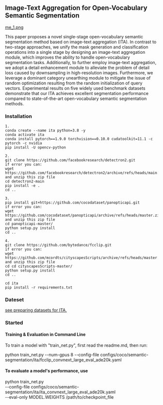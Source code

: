 



## Image-Text Aggregation for Open-Vocabulary Semantic Segmentation

[me_1.png](https://github.com/ccssyy2000/ITA/blob/main/me_1.png)

This paper proposes a novel single-stage open-vocabulary semantic segmentation method based on image-text aggregation (ITA). In contrast to two-stage approaches, we unify the mask generation and classification operations into a single stage by designing an image-text aggregation module, which improves the ability to handle open-vocabulary segmentation tasks. Additionally, to further employ image-text aggregation, we adopt a detail enhancement module to alleviate the problem of detail loss caused by downsampling in high-resolution images. Furthermore, we leverage a dominant category unearthing module to mitigate the issue of random optimization resulting from the random initialization of query vectors. Experimental results on five widely used benchmark datasets demonstrate that our ITA achieves excellent segmentation performance compared to state-of-the-art open-vocabulary semantic segmentation methods.



### Installation

```
1.
conda create --name ita python=3.8 -y
conda activate ita
conda install pytorch==1.9.0 torchvision==0.10.0 cudatoolkit=11.1 -c pytorch -c nvidia
pip install -U opencv-python
```

```
2.
git clone https://github.com/facebookresearch/detectron2.git
if error you can:
wget https://github.com/facebookresearch/detectron2/archive/refs/heads/main.zip
and unzip this zip file
cd detectron2-main
pip install -e .
cd ..
```

```
3.
pip install git+https://github.com/cocodataset/panopticapi.git
if error you can:
wget https://github.com/cocodataset/panopticapi/archive/refs/heads/master.zip
and unzip this zip file
cd panopticapi-master/
python setup.py install
cd ..
```

```
4.
git clone https://github.com/bytedance/fcclip.git
if error you can:
wget https://github.com/mcordts/cityscapesScripts/archive/refs/heads/master.zip
and unzip this zip file 
cd cd cityscapesScripts-master/
python setup.py install
cd ..
```

```
cd ita
pip install -r requirements.txt
```

### Dateset 

[see preparing datasets for ITA.](https://github.com/ccssyy2000/ITA/blob/main/dataset.md)

### Started

#### Training & Evaluation in Command Line

To train a model with "train_net.py", first read the readme.md, then run:

python train_net.py --num-gpus 8 --config-file configs/coco/semantic-segmentation/ita/fcclip_convnext_large_eval_ade20k.yaml

#### To evaluate a model's performance, use

python train_net.py \
  --config-file configs/coco/semantic-segmentation/ita/ita_convnext_large_eval_ade20k.yaml \
  --eval-only MODEL.WEIGHTS /path/to/checkpoint_file
